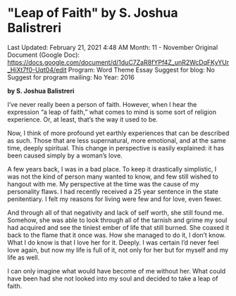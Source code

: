 # "Leap of Faith" by S. Joshua Balistreri

Last Updated: February 21, 2021 4:48 AM
Month: 11 - November
Original Document (Google Doc): https://docs.google.com/document/d/1duC7ZaR8fYPf4Z_unR2WcDqFKyYUr_HiXt7f0-Uqt04/edit
Program: Word Theme Essay
Suggest for blog: No
Suggest for program mailing: No
Year: 2016

**by S. Joshua Balistreri**

I’ve never really been a person of faith. However, when I hear the expression “a leap of faith,” what comes to mind is some sort of religion experience. Or, at least, that’s the way it used to be.

Now, I think of more profound yet earthly experiences that can be described as such. Those that are less supernatural, more emotional, and at the same time, deeply spiritual. This change in perspective is easily explained: it has been caused simply by a woman’s love.

A few years back, I was in a bad place. To keep it drastically simplistic, I was not the kind of person many wanted to know, and few still wished to hangout with me. My perspective at the time was the cause of my personality flaws. I had recently received a 25 year sentence in the state penitentiary. I felt my reasons for living were few and for love, even fewer.

And through all of that negativity and lack of self worth, she still found me. Somehow, she was able to look through all of the tarnish and grime my soul had acquired and see the tiniest ember of life that still burned. She coaxed it back to the flame that it once was. How she managed to do it, I don’t know. What I do know is that I love her for it. Deeply. I was certain I’d never feel love again, but now my life is full of it, not only for her but for myself and my life as well.

I can only imagine what would have become of me without her. What could have been had she not looked into my soul and decided to take a leap of faith.